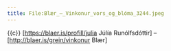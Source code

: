 ```yaml
---
title: File:Blær_–_Vinkonur_vors_og_blóma_3244.jpeg
---
```


{{c}} [https://blaer.is/profill/julia Júlía Runólfsdóttir] – [http://blaer.is/grein/vinkonur Blær]
